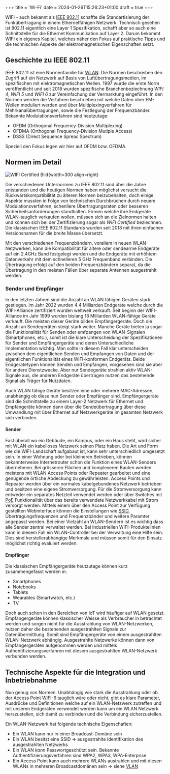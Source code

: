 +++
title = 'Wi-Fi'
date = 2024-01-26T15:26:23+01:00
draft = true
+++

WIFI - auch bekannt als [IEEE 802.11](https://de.wikipedia.org/wiki/IEEE_802.11) schaffte die Standartisierung der Funkübertragung in einem Ethernetfähigen Netzwerk. Technisch gesehen ist 802.11 eigentlich eine Layer 1 Spezifikation, schafft aber so auch eine Schnittstelle für die Ethernet Kommunikation auf Layer 2. Darum bekommt WIFI ein eigenes Kapitel, welches näher den Fokus auf praktische Tipps und die technischen Aspekte der elektromagnetischen Eigenschaften setzt.

## Geschichte zu IEEE 802.11

IEEE 802.11 ist eine Normenfamilie für [WLAN](https://de.wikipedia.org/wiki/Wireless_Local_Area_Network). Die Normen beschreiben den Zugriff auf ein Netzwerk auf Basis von Luftübertragungsmedien, im spezifischen mit elektromagnetischen Wellen. 1997 wurde die erste Norm veröffentlicht und seit 2018 wurden spezifische Branchenbeziechnung _WIFI 4_, _WIFI 5_ und _WIFI 6_ zur Vereinfachung der Vermarktung eingeführt. In den Normen werden die Verfahren beschrieben mit welche Daten über EM-Wellen moduliert werden und über Multiplexingverfahren für Mehrkanalübertragungen, sowie die Festlegung der Frequenzbänder. Bekannte Modulationsverfahren sind heutzutage:

- OFDM (Orthogonal Frequency-Division Multiplexing)
- OFDMA (Orthogonal Frequency-Division Mutiple Access)
- DSSS (Direct Sequence Spreac Spectrum)

Speziell den Fokus legen wir hier auf OFDM bzw. OFDMA.

## Normen im Detail

![WIFI Certified Bild](https://upload.wikimedia.org/wikipedia/commons/4/48/Wifi_certified_logo.png){width=300 align=right}

Die verschiedenen Unternormen zu IEEE 802.11 sind über die Jahre entstanden und die heutigen Normen haben möglichst versucht die Rückwärtskompatibilität zu älteren Normen beizubehalten, doch einige Aspekte mussten in Folge von technischen Durchbrüchen durch neuere Modulationsverfahren, schenllere Übertragungsraten oder besseren Sicherheitsanforderungen standhalten. Firmen welche ihre Endgeräte WLAN-tauglich verkaufen wollen, müssen sich an die Zielnormen halten und können sich bei der Zertifizierung sogar als _WIFI Certified_ beziechnen. Die klassischen IEEE 802.11 Standards wurden seit 2018 mit ihren einfachen Versionsnamen für die breite Masse übersetzt.

Mit den verschiedenen Frequenzbändern, vorallem in neuen WLAN-Netzwerken, kann die Kompatibilität für ältere oder sendearme Endgeräte auf ein 2.4GHz Band festgelegt werden und die Endgeräte mit erhöhtem Datenverkehr mit dem schnelleren 5 GHz Frequenband verbinden. Die Übertragung erfolgt auf den beiden Frequenzbändern separat, da die Übertragung in den meisten Fällen über separate Antennen ausgestrahlt werden.

### Sender und Empfänger

In den letzten Jahren sind die Anzahl an WLAN fähigen Geräten stark gestiegen. im Jahr 2022 wurden 4.4 Milliarden Endgeräte welche durch die WIFI-Alliance zertifiziert wurden weltweit verkauft. Seit beginn der WIFI-Alliance im Jahr 1999 wurden bislang 18 Milliarden WLAN-fähige Geräte verkauft. Die meisten dieser Geräte bilden Empfängergeräte. Doch die Anzahl an Sendegeräten steigt stark weiter. Manche Geräte bieten ja sogar die Funktionalität für Senden oder emfpangen von WLAN-Signalen (Smartphones, etc.), somit ist die klare  Unterscheidung der Spezifikationen für Sender und Empfängergeräte und deren Unterschiedliche Implementation wichtig. Man sollte in diesem Fall klar unterscheiden zwischen dem eigentlichen Senden und Empfangen von Daten und der eigentlichen Funktionalität eines WIFI-konformen Endgeräts. Beide Endgerätetypen können Senden und Empfangen, vorgesehen sind sie aber für andere Dienstzwecke. Aber nur Sendegeräte strahlen aktiv WLAN-Signale aus, die anderen Endgeräte übertragen nutzen das bestehende Signal als Träger für Nutzdaten.

Auch WLAN fähige Geräte besitzen eine oder mehrere MAC-Adressen, unabhängig ob diese nun Sender oder Empfänger sind. Empfängergeräte sind die Schnittstelle zu einem Layer-2 Netzwerk für Ethernet und Empfängeräte können dann über die Sendeübertragung über diese Umwandlung mit über Ethernet auf Netzwerkgeräte im gesamten Netzwerk sich verbinden. 

#### Sender

Fast überall wo ein Gebäude, ein Kampus, oder ein Haus steht, wird sicher mit WLAN ein kabelloses Netzwerk seinen Platz haben. Die Art und Form wie die WIFI-Landschaft aufgabaut ist, kann sehr unterschiedlich umgesetzt sein. In einer Wohnung oder bei kleineren Betrieben, können bekannterweise Internetrouter schon die Funktion eines WLAN-Senders übernehmen. Bei grösseren Flächen und komplexeren Bauten werden meistens mit WLAN Access Points oder Repeater gearbeitet und eine genügende örtliche Abdeckung zu gewährleisten. Access Points und Repeater werden über ein normales kabelgebundenes Netzwerk betrieben und besitzen eine eigene Stromversorgung. Für die Stromversorgung kann entweder ein separates Netzteil verwendet werden oder über Switches mit [PoE](../01_Physical_Layer/Power_over_Ethernet.md) Funktionalität über das bereits verwendete Netzwerkkabel mit Strom versorgt werden. Mittels einem über den Access Point zur Verfügung gestellten Webinterface können die Einstellungen wie [SSID](#SSID), Übertragungsfrequenzen und Frequenzbänder und weitere Paramter angepasst werden. Bei einer Vielzahl an WLAN-Sendern ist es wichtig dass alle Sender zentral verwaltet werden. Bei industriellen WIFI-Produktelinien kann in diesem Fall ein WLAN-Controller bei der Verwaltung eine Hilfe sein. Dies sind herstellerabhängige Merkmale und müssen somit für den Einsatz möglichst richtig evaluiert werden.

#### Empfänger

Die klassischen Empfängergeräte heutzutage können kurz zusammengefasst werden in: 

- Smartphones
- Notebooks
- Tablets
- Wearables (Smartwatch, etc.)
- TV

Doch auch schon in den Bereichen von IoT wird häufiger auf WLAN gesetzt. Empfängergeräte können klassischer Weisse als Verbraucher in betrachtet werden und sorgen nicht für die Ausstrahlung von WLAN-Netzwerken, nutzen daher die bestehenden ausgestrahlten Signale zur Datenübermittlung. Somit sind Empfängergeräte von einem ausgestrahlten WLAN-Netzwerk abhängig. Ausgestrahlte Netzwerke können dann von Empfängergeräten aufgenommen werden und mittels Authentifizierungsverfahren mit diesem ausgestrahlten WLAN-Netzwerk verbunden werden. 

## Technische Aspekte für die Integration und Inbetriebnahme

Nun genug von Normen. Unabhängig wie stark die Ausstrahlung oder ob der Access Point WIFI-6 tauglich wäre oder nicht, gibt es klare Parameter, Ausdrücke und Definitionen welche auf ein WLAN-Netzwerk zutreffen und mit unseren Endgeräten verwendet werden kann um ein WLAN Netzwerk herszustellen, sich damit zu verbinden und die Verbindung sicherzustellen. 

Ein WLAN-Netzwerk hat folgende technische Eigenschaften:

- Ein WLAN kann nur in einer Broadcast-Domäne sein
- Ein WLAN besitzt eine SSID => ausgestrahlte Identifikation des ausgestrahlten Netzwerks
- Ein WLAN _kann_ Passwortgeschützt sein. Bekannte Authentifizierungsverfahren sind WPA2, WPA3, WPA-Enterprise
- Ein Access Point kann auch mehrere WLANs austrahlen und mit diesen WLANs in mehreren Broadcastdomänen sein => siehe [VLAN]()